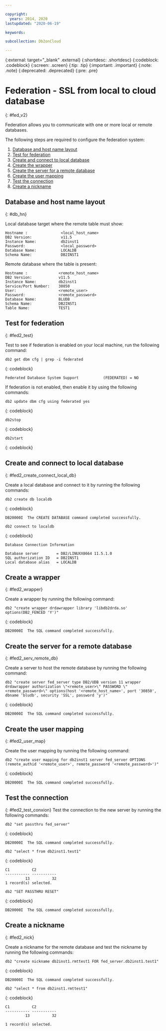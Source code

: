 ```yaml
---

copyright:
  years: 2014, 2020
lastupdated: "2020-06-19"

keywords: 

subcollection: Db2onCloud

---
```


<!-- Attribute definitions --> 
{:external: target="_blank" .external}
{:shortdesc: .shortdesc}
{:codeblock: .codeblock}
{:screen: .screen}
{:tip: .tip}
{:important: .important}
{:note: .note}
{:deprecated: .deprecated}
{:pre: .pre}

# Federation - SSL from local to cloud database
{: #fed_v2}

Federation allows you to communicate with one or more local or remote databases.

The following steps are required to configure the federation system:

1. [Database and host name layout](#db_hn)
2. [Test for federation](#fed2_test)
3. [Create and connect to local database](#fed2_create_connect_local_db)
4. [Create the wrapper](#fed2_wrapper)
5. [Create the server for a remote database](#fed2_serv_remote_db)
6. [Create the user mapping](#fed2_user_map)
7. [Test the connection](#fedv2_test_conxion)
8. [Create a nickname](#fed2_nick)


## Database and host name layout
{: #db_hn}

Local database target where the remote table must show:

```
Hostname :               <local_host_name>
DB2 Version:             v11.5
Instance Name:           db2inst1
Password:                <local_password>
Database Name:           LOCALDB
Schema Name:             DB2INST1
```

Remote database where the table is present:

```
Hostname :              <remote_host_name>
DB2 Version:            v11.5
Instance Name:          db2inst1
Service/Port Number:    30850
User:                   <remote_user>
Password:               <remote_password>
Database Name:          BLUDB
Schema Name:            DB2INST1
Table Name:             TEST1
```


## Test for federation
{: #fed2_test}

Test to see if federation is enabled on your local machine, run the following command:

```
db2 get dbm cfg | grep -i federated
```
{: codeblock}

```
Federated Database System Support           (FEDERATED) = NO
```

If federation is not enabled, then enable it by using the following commands:

```
db2 update dbm cfg using federated yes
```
{: codeblock}

```
db2stop
```
{: codeblock}

```
db2start
```
{: codeblock}

## Create and connect to local database
{: #fed2_create_connect_local_db}

Create a local database and connect to it by running the following commands:

```
db2 create db localdb
```
{: codeblock}

```
DB20000I  The CREATE DATABASE command completed successfully.
```

```
db2 connect to localdb
```
{: codeblock}

```
Database Connection Information

Database server        = DB2/LINUXX8664 11.5.1.0
SQL authorization ID   = DB2INST1
Local database alias   = LOCALDB
```


## Create a wrapper
{: #fed2_wrapper}

Create a wrapper by running the following command:

```
db2 "create wrapper drdawrapper library 'libdb2drda.so' options(DB2_FENCED 'Y')"
```
{: codeblock}

```
DB20000I  The SQL command completed successfully.
```

## Create the server for a remote database
{: #fed2_serv_remote_db}

Create a server to host the remote database by running the following command:

```
db2 "create server fed_server type DB2/UDB version 11 wrapper drdawrapper authorization \"<remote_user>\" PASSWORD \"<remote_password>\" options(host '<remote_host_name>', port '30850', dbname 'bludb', security 'SSL', password 'y')"
```
{: codeblock}

```
DB20000I  The SQL command completed successfully.
```


## Create the user mapping
{: #fed2_user_map}

Create the user mapping by running the following command:

```
db2 "create user mapping for db2inst1 server fed_server OPTIONS (remote_authid '<remote_user>', remote_password '<remote_password>')"
```
{: codeblock}

```
DB20000I  The SQL command completed successfully.
```

## Test the connection
{: #fed2_test_conxion}
Test the connection to the new server by running the following commands:
```
db2 "set passthru fed_server"
```
{: codeblock}
```
DB20000I  The SQL command completed successfully.
```
```
db2 "select * from db2inst1.test1"
```
{: codeblock}
```
C1          C2
----------- -----------
         13          32
1 record(s) selected.
```
```
db2 "SET PASSTHRU RESET"
```
{: codeblock}
```
DB20000I  The SQL command completed successfully.
```

## Create a nickname
{: #fed2_nick}

Create a nickname for the remote database and test the nickname by running the following commands:
```
db2 "create nickname db2inst1.rmttest1 FOR fed_server.db2inst1.test1"
```
{: codeblock}

```
DB20000I  The SQL command completed successfully.
```

```
db2 "select * from db2inst1.rmttest1"
```
{: codeblock}

```
C1          C2
----------- -----------
         13          32

1 record(s) selected.
```

